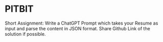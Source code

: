# PITBIT
Short Assignment: Write a ChatGPT Prompt which takes your Resume as input and parse the content in JSON format. Share Github Link of the solution if possible.
